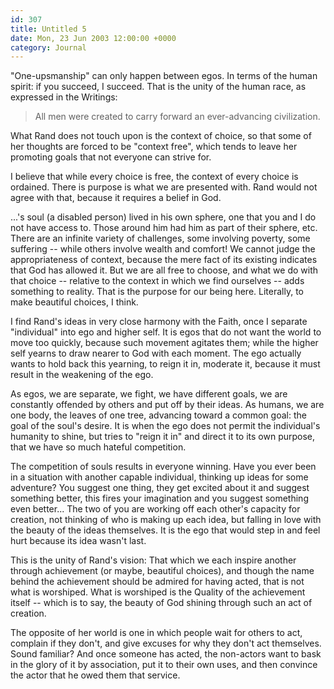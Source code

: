 ```yaml
---
id: 307
title: Untitled 5
date: Mon, 23 Jun 2003 12:00:00 +0000
category: Journal
---
```


"One-upsmanship" can only happen between egos.  In terms of the human
spirit: if you succeed, I succeed.  That is the unity of the human race,
as expressed in the Writings:

> All men were created to carry forward an ever-advancing civilization.

What Rand does not touch upon is the context of choice, so that some of
her thoughts are forced to be "context free", which tends to leave her
promoting goals that not everyone can strive for.

I believe that while every choice is free, the context of every choice
is ordained.  There is purpose is what we are presented with.  Rand
would not agree with that, because it requires a belief in God.

...'s soul (a disabled person) lived in his own sphere, one that you and
I do not have access to.  Those around him had him as part of their
sphere, etc.  There are an infinite variety of challenges, some
involving poverty, some suffering -- while others involve wealth and
comfort!  We cannot judge the appropriateness of context, because the
mere fact of its existing indicates that God has allowed it.  But we are
all free to choose, and what we do with that choice -- relative to the
context in which we find ourselves -- adds something to reality.  That
is the purpose for our being here.  Literally, to make beautiful
choices, I think.

I find Rand's ideas in very close harmony with the Faith, once I
separate "individual" into ego and higher self.  It is egos that do not
want the world to move too quickly, because such movement agitates them;
while the higher self yearns to draw nearer to God with each moment.
The ego actually wants to hold back this yearning, to reign it in,
moderate it, because it must result in the weakening of the ego.

As egos, we are separate, we fight, we have different goals, we are
constantly offended by others and put off by their ideas.  As humans, we
are one body, the leaves of one tree, advancing toward a common goal:
the goal of the soul's desire.  It is when the ego does not permit the
individual's humanity to shine, but tries to "reign it in" and direct it
to its own purpose, that we have so much hateful competition.

The competition of souls results in everyone winning.  Have you ever
been in a situation with another capable individual, thinking up ideas
for some adventure?  You suggest one thing, they get excited about it
and suggest something better, this fires your imagination and you
suggest something even better... The two of you are working off each
other's capacity for creation, not thinking of who is making up each
idea, but falling in love with the beauty of the ideas themselves.  It
is the ego that would step in and feel hurt because its idea wasn't
last.

This is the unity of Rand's vision: That which we each inspire another
through achievement (or maybe, beautiful choices), and though the name
behind the achievement should be admired for having acted, that is not
what is worshiped.  What is worshiped is the Quality of the achievement
itself -- which is to say, the beauty of God shining through such an act
of creation.

The opposite of her world is one in which people wait for others to act,
complain if they don't, and give excuses for why they don't act
themselves.  Sound familiar?  And once someone has acted, the non-actors
want to bask in the glory of it by association, put it to their own
uses, and then convince the actor that he owed them that service.


